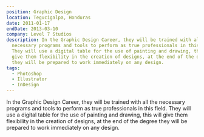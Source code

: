 ```yaml
---
position: Graphic Design
location: Tegucigalpa, Honduras
date: 2011-01-17
endDate: 2013-03-10
company: Level 7 Studios
description: In the Graphic Design Career, they will be trained with all the 
  necessary programs and tools to perform as true professionals in this field. 
  They will use a digital table for the use of painting and drawing, this will 
  give them flexibility in the creation of designs, at the end of the degree 
  they will be prepared to work immediately on any design.
tags:
  - Photoshop
  - Illustrator
  - InDesign
---
```


In the Graphic Design Career, they will be trained with all the
necessary programs and tools to perform as true professionals in this field.
They will use a digital table for the use of painting and drawing, this will
give them flexibility in the creation of designs, at the end of the degree
they will be prepared to work immediately on any design.